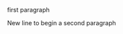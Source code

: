 <!-- * **A ``readme.md`` file** with explanations of the technologies used, the approach taken, installation instructions, unsolved problems, etc. -->

first paragraph 

New line to begin a second paragraph 